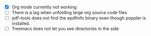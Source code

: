 - [x] Org mode currently not working
- [ ] There is a lag when unfolding large org source code files
- [ ] pdf-tools does not find the epdfinfo binary even though poppler is installed.
- [ ] Treemacs does not let you see directories in the side
